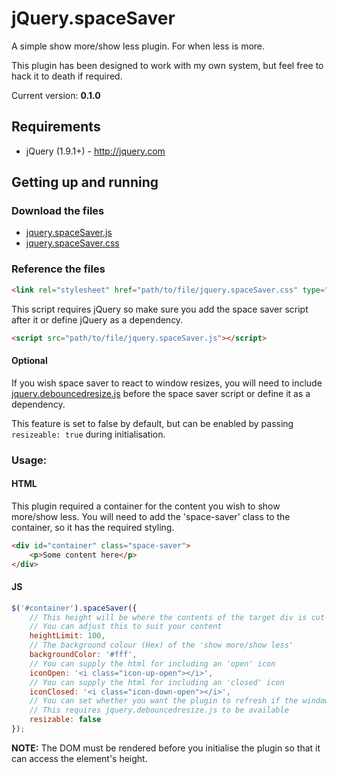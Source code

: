 # jQuery.spaceSaver

A simple show more/show less plugin. For when less is more.

This plugin has been designed to work with my own system, but feel free to hack it to death if required.

Current version: **0.1.0**

## Requirements

* jQuery (1.9.1+) - http://jquery.com

## Getting up and running

### Download the files

* [jquery.spaceSaver.js](https://github.com/garethadavies/jquery.spaceSaver/raw/master/jquery.spaceSaver.js)
* [jquery.spaceSaver.css](https://github.com/garethadavies/jquery.spaceSaver/raw/master/jquery.spaceSaver.css)

### Reference the files

```html
<link rel="stylesheet" href="path/to/file/jquery.spaceSaver.css" type="text/css">
```

This script requires jQuery so make sure you add the space saver script after it or define jQuery as a dependency.

```html
<script src="path/to/file/jquery.spaceSaver.js"></script>
```

#### Optional

If you wish space saver to react to window resizes, you will need to include [jquery.debouncedresize.js](https://github.com/louisremi/jquery-smartresize) before the space saver script or define it as a dependency.

This feature is set to false by default, but can be enabled by passing ```resizeable: true``` during initialisation.

### Usage:

#### HTML

This plugin required a container for the content you wish to show more/show less. You will need to add the 'space-saver' class to the container, so it has the required styling.

```html
<div id="container" class="space-saver">
	<p>Some content here</p>
</div>
```

#### JS

```js
$('#container').spaceSaver({
	// This height will be where the contents of the target div is cut-off and replaced by the 'show more'. 
	// You can adjust this to suit your content
	heightLimit: 100,
	// The background colour (Hex) of the 'show more/show less'
  	backgroundColor: '#fff',
  	// You can supply the html for including an 'open' icon
  	iconOpen: '<i class="icon-up-open"></i>',
  	// You can supply the html for including an 'closed' icon
  	iconClosed: '<i class="icon-down-open"></i>',
  	// You can set whether you want the plugin to refresh if the window is resized.
	// This requires jquery.debouncedresize.js to be available
  	resizable: false
});
```

**NOTE:** The DOM must be rendered before you initialise the plugin so that it can access the element's height.
